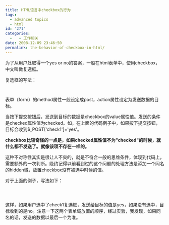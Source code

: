 ```yaml
---
title: HTML语言中checkbox的行为
tags:
  - advanced topics
  - html
id: '271'
categories:
  -   - 工作相关
date: 2008-12-09 23:46:50
permalink: the-behavior-of-checkbox-in-html/
---
```


为了从用户处取得一个yes or no的答案，一般在html表单中，使用checkbox，中文叫做复选框。
<!-- more -->
复选框的写法：

```html



```

表单（form）的method属性一般设定成post，action属性设定为发送数据的目标。

当按下提交按钮后，发送到目标的数据是checkbox的value属性值。发送的条件是checked属性值为checked。如，在上面的代码例子中，如果按下提交按钮，目标会收到$_POST['check1']='yes'。

**checkbox比较奇怪的一点是，如果checked属性值不为"checked"的时候，就什么都不发送了。就像该项不存在一样的。**

这种不对称性其实是很让人不爽的，就是不符合一般的思维条件，体现到代码上，需要额外的一次判断。隐约记得以前看到过的这个问题的处理方法是添加一个同名的hidden域，放置checkbox没有被选中时候的值。

对于上面的例子，写法如下：

```html




```

这样，如果用户选中了check1复选框，发送给目标的值是yes，如果没有选中，目标收到的是no。注意一下这两个表单域放置的顺序，经过实验，我发现，如果同名的话，发送的数据以最后一个为准。
